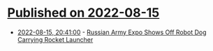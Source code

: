 # [Published on 2022-08-15](index.md)

* [2022-08-15, 20:41:00](https://hardware.slashdot.org/story/22/08/15/1915226/russian-army-expo-shows-off-robot-dog-carrying-rocket-launcher?utm_source=rss1.0mainlinkanon&utm_medium=feed) - [Russian Army Expo Shows Off Robot Dog Carrying Rocket Launcher](https://hardware.slashdot.org/story/22/08/15/1915226/russian-army-expo-shows-off-robot-dog-carrying-rocket-launcher?utm_source=rss1.0mainlinkanon&utm_medium=feed)

